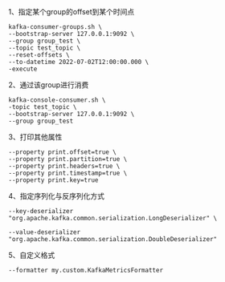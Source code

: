 1、指定某个group的offset到某个时间点
```
kafka-consumer-groups.sh \
--bootstrap-server 127.0.0.1:9092 \
--group group_test \
--topic test_topic \
--reset-offsets \
--to-datetime 2022-07-02T12:00:00.000 \
-execute
```

2、通过该group进行消费
```
kafka-console-consumer.sh \
-topic test_topic \
--bootstrap-server 127.0.0.1:9092 \
--group group_test 
```

3、打印其他属性
```
--property print.offset=true \
--property print.partition=true \
--property print.headers=true \
--property print.timestamp=true \
--property print.key=true
```

4、指定序列化与反序列化方式
```
--key-deserializer "org.apache.kafka.common.serialization.LongDeserializer" \

--value-deserializer "org.apache.kafka.common.serialization.DoubleDeserializer"
```

5、自定义格式
```
--formatter my.custom.KafkaMetricsFormatter
```
